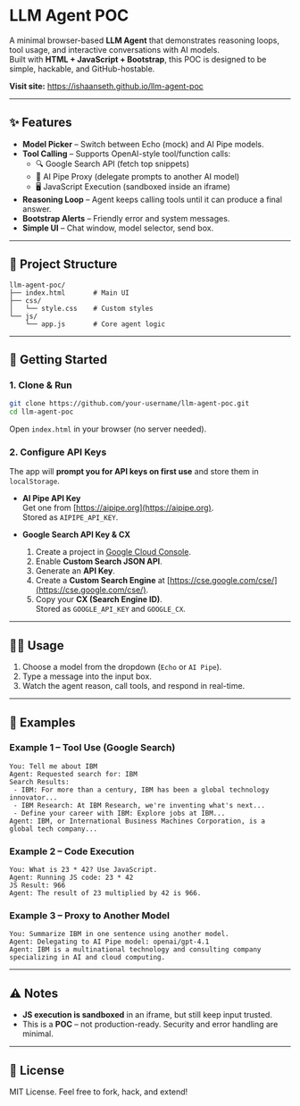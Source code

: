 # LLM Agent POC

A minimal browser-based **LLM Agent** that demonstrates reasoning loops, tool usage, and interactive conversations with AI models.  
Built with **HTML + JavaScript + Bootstrap**, this POC is designed to be simple, hackable, and GitHub-hostable.

**Visit site:** https://ishaanseth.github.io/llm-agent-poc

---

## ✨ Features
- **Model Picker** – Switch between Echo (mock) and AI Pipe models.  
- **Tool Calling** – Supports OpenAI-style tool/function calls:  
  - 🔍 Google Search API (fetch top snippets)  
  - 🔗 AI Pipe Proxy (delegate prompts to another AI model)  
  - 🖥️ JavaScript Execution (sandboxed inside an iframe)  
- **Reasoning Loop** – Agent keeps calling tools until it can produce a final answer.  
- **Bootstrap Alerts** – Friendly error and system messages.  
- **Simple UI** – Chat window, model selector, send box.  

---

## 📂 Project Structure
```
llm-agent-poc/
├── index.html       # Main UI
├── css/
│   └── style.css    # Custom styles
└── js/
    └── app.js       # Core agent logic
```

---

## 🚀 Getting Started

### 1. Clone & Run
```bash
git clone https://github.com/your-username/llm-agent-poc.git
cd llm-agent-poc
```

Open `index.html` in your browser (no server needed).  

### 2. Configure API Keys
The app will **prompt you for API keys on first use** and store them in `localStorage`.

- **AI Pipe API Key**  
  Get one from [https://aipipe.org](https://aipipe.org).  
  Stored as `AIPIPE_API_KEY`.  

- **Google Search API Key & CX**  
  1. Create a project in [Google Cloud Console](https://console.cloud.google.com/).  
  2. Enable **Custom Search JSON API**.  
  3. Generate an **API Key**.  
  4. Create a **Custom Search Engine** at [https://cse.google.com/cse/](https://cse.google.com/cse/).  
  5. Copy your **CX (Search Engine ID)**.  
  Stored as `GOOGLE_API_KEY` and `GOOGLE_CX`.  

---

## 🧑‍💻 Usage

1. Choose a model from the dropdown (`Echo` or `AI Pipe`).  
2. Type a message into the input box.  
3. Watch the agent reason, call tools, and respond in real-time.  

---

## 📖 Examples

### Example 1 – Tool Use (Google Search)
```
You: Tell me about IBM
Agent: Requested search for: IBM
Search Results:
 - IBM: For more than a century, IBM has been a global technology innovator...
 - IBM Research: At IBM Research, we're inventing what's next...
 - Define your career with IBM: Explore jobs at IBM...
Agent: IBM, or International Business Machines Corporation, is a global tech company...
```

### Example 2 – Code Execution
```
You: What is 23 * 42? Use JavaScript.
Agent: Running JS code: 23 * 42
JS Result: 966
Agent: The result of 23 multiplied by 42 is 966.
```

### Example 3 – Proxy to Another Model
```
You: Summarize IBM in one sentence using another model.
Agent: Delegating to AI Pipe model: openai/gpt-4.1
Agent: IBM is a multinational technology and consulting company specializing in AI and cloud computing.
```

---

## ⚠️ Notes
- **JS execution is sandboxed** in an iframe, but still keep input trusted.  
- This is a **POC** – not production-ready. Security and error handling are minimal.  

---

## 📜 License
MIT License. Feel free to fork, hack, and extend!
